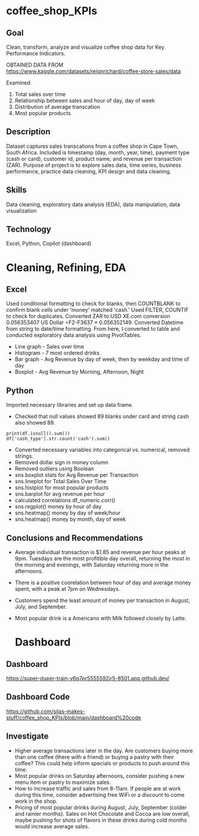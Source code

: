 # coffee_shop_KPIs
 
## **Goal**
Clean, transform, analyze and visualize coffee shop data for Key Performance Indicators.

OBTAINED DATA FROM https://www.kaggle.com/datasets/reignrichard/coffee-store-sales/data 

Examined
1. Total sales over time
2. Relationship between sales and hour of day, day of week
3. Distribution of average transcation
4. Most popular products

## Description
Dataset captures sales transcations from a coffee shop in Cape Town, South Africa. Included is timestamp (day, month, year, time), payment type (cash or card), customer id, product name, and revenue per transaction (ZAR). Purpose of project is to explore sales data, time series, business performance, practice data cleaning, KPI design and data cleaning.

## Skills
Data cleaning, exploratory data analysis (EDA), data manipulation, data visualization

## Technology
Excel, Python, Copilot (dashboard)

# Cleaning, Refining, EDA

## Excel 
Used conditional formatting to check for blanks, then COUNTBLANK to confirm blank cells under 'money' matched 'cash.' Used FILTER, COUNTIF to check for duplicates. Converted ZAR to USD XE.com conversion 0.056353407 US Dollar =F2-F3637 * 0.056352149. Converted Datetime from string to date/time formatting. From here, I converted to table and conducted exploratory data analysis using PivotTables. 

- Line graph - Sales over time
- Histogram - 7 most ordered drinks
- Bar graph - Avg Revenue by day of week, then by weekday and time of day
- Boxplot - Avg Revenue by Morning, Afternoon, Night

## Python
Imported necessary libraries and set up data frame. 

- Checked that null values showed 89 blanks under card and string cash also showed 89.
```
print(df.isnull().sum())
df['cash_type'].str.count('cash').sum()
```
- Converted necessary variables into categorical vs. numerical, removed strings.
- Removed dollar sign in money column
- Removed outliers using Boolean
- sns.boxplot stats for Avg Revenue per Transaction
- sns.lineplot for Total Sales Over Time
- sns.histplot for most popular products
- sns.barplot for avg revenue per hour
- calculated correlations df_numeric.corr()
- sns.regplot() money by hour of day
- sns.heatmap() money by day of week/hour
- sns.heatmap() money by month, day of week

## Conclusions and Recommendations

- Average individual transaction is $1.85 and revenue per hour peaks at 9pm. Tuesdays are the most profitible day overall, returning the most in the morning and evenings, with Saturday returning more in the afternoons.
- There is a positive coorelation between hour of day and average money spent, with a peak at 7pm on Wednesdays.
- Customers spend the least amount of money per transaction in August, July, and September. 
- Most popular drink is a Americano with Milk followed closely by Latte.

  # Dashboard
 ## Dashboard
https://super-duper-train-v6q7pr5555592jr5-8501.app.github.dev/

## Dashboard Code
  https://github.com/silas-makes-stuff/coffee_shop_KPIs/blob/main/dashboard%20code 

## Investigate 
- Higher average transactions later in the day. Are customers buying more than one coffee (there with a friend) or buying a pastry with their coffee? This could help inform specials or products to push around this time.
- Most popular drinks on Saturday afternoons, consider pushing a new menu item or pastry to maximize sales.
- How to increase traffic and sales from 8-11am. If people are at work during this time, consider advertising free WiFi or a discount to come work in the shop.
- Pricing of most popular drinks during August, July, September (colder and rainier months). Sales on Hot Chocolate and Cocoa are low overall, maybe pushing for shots of flavors in these drinks during cold months would increase average sales. 
